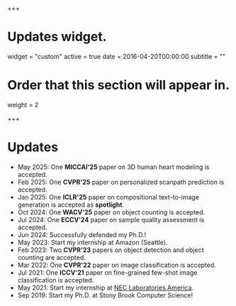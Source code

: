 +++
# Updates widget.
widget = "custom"
active = true
date = 2016-04-20T00:00:00
subtitle = ""

# Order that this section will appear in.
weight = 2


+++

# Updates

* May 2025: One **MICCAI'25** paper on 3D human heart modeling is accepted.
* Feb 2025: One **CVPR'25** paper on personalized scanpath prediction is accepted.
* Jan 2025: One **ICLR'25** paper on compositional text-to-image generation is accepted as **spotlight**.
* Oct 2024: One **WACV'25** paper on object counting is accepted.
* Jul 2024: One **ECCV'24** paper on sample quality assessment is accepted.
* Jun 2024: Successfully defended my Ph.D.!
* May 2023: Start my internship at Amazon (Seattle).
* Feb 2023: Two **CVPR'23** papers on object detection and object counting are accepted.
* Mar 2022: One **CVPR'22** paper on image classification is accepted.
* Jul 2021: One **ICCV'21** paper on fine-grained few-shot image classification is accepted.
* May 2021: Start my internship at <a href="https://www.nec-labs.com/research-departments/media-analytics/media-analytics-home">NEC Laboratories America</a>.
* Sep 2019: Start my Ph.D. at Stony Brook Computer Science!
